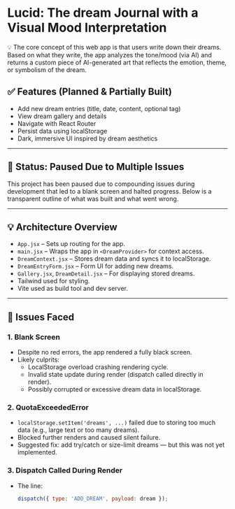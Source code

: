 # Lucid: The dream Journal with a Visual Mood Interpretation
💡 The core concept of this web app is that users write down their dreams. Based on what they write, the app analyzes the tone/mood (via AI) and returns a custom piece of AI-generated art that reflects the emotion, theme, or symbolism of the dream.


## ✅ Features (Planned & Partially Built)

- Add new dream entries (title, date, content, optional tag)
- View dream gallery and details
- Navigate with React Router
- Persist data using localStorage
- Dark, immersive UI inspired by dream aesthetics

---

## 🚧 Status: Paused Due to Multiple Issues

This project has been paused due to compounding issues during development that led to a blank screen and halted progress. Below is a transparent outline of what was built and what went wrong.

---

## 💡 Architecture Overview

- `App.jsx` – Sets up routing for the app.
- `main.jsx` – Wraps the app in `<DreamProvider>` for context access.
- `DreamContext.jsx` – Stores dream data and syncs it to localStorage.
- `DreamEntryForm.jsx` – Form UI for adding new dreams.
- `Gallery.jsx`, `DreamDetail.jsx` – For displaying stored dreams.
- Tailwind used for styling.
- Vite used as build tool and dev server.

---

## 🐛 Issues Faced

### 1. **Blank Screen**
- Despite no red errors, the app rendered a fully black screen.
- Likely culprits:
  - LocalStorage overload crashing rendering cycle.
  - Invalid state update during render (dispatch called directly in render).
  - Possibly corrupted or excessive dream data in localStorage.

### 2. **QuotaExceededError**
- `localStorage.setItem('dreams', ...)` failed due to storing too much data (e.g., large text or too many dreams).
- Blocked further renders and caused silent failure.
- Suggested fix: add try/catch or size-limit dreams — but this was not yet implemented.

### 3. **Dispatch Called During Render**
- The line:
  ```js
  dispatch({ type: 'ADD_DREAM', payload: dream });
